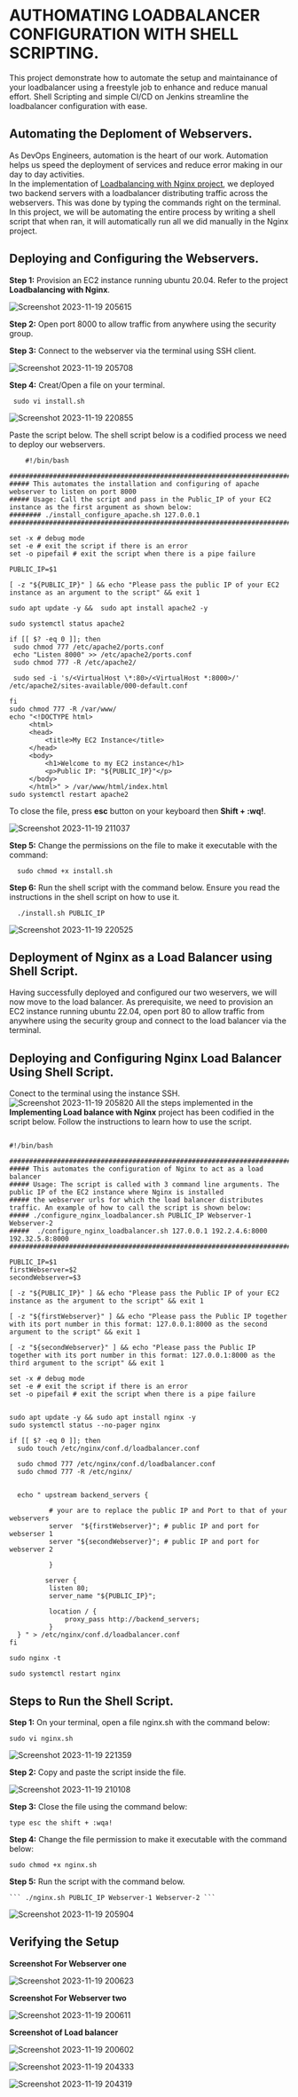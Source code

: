 # AUTHOMATING LOADBALANCER CONFIGURATION WITH SHELL SCRIPTING.
This project demonstrate how to automate the setup and maintainance of your loadbalancer using a freestyle job to enhance and reduce manual effort. Shell Scripting and simple CI/CD on Jenkins streamline the loadbalancer configuration with ease.

## Automating the Deploment of Webservers.

As DevOps Engineers, automation is the heart of our work. Automation helps us speed the deployment of services and reduce error making in our day to day activities.<br/>
In the implementation of [Loadbalancing with Nginx project](https://github.com/Saidat23/devops.pbl/edit/main/Loadbalancing%20with%20Nginx.md), we deployed two backend servers with a loadbalancer distributing traffic across the webservers. This was done by typing the commands right on the terminal.<br/>
In this project, we will be automating the entire process by writing a shell script that when ran, it will automatically run all we did manually in the Nginx project.<br/>

## Deploying and Configuring the Webservers.

**Step 1:** Provision an EC2 instance running ubuntu 20.04. Refer to the project **Loadbalancing with Nginx**.

![Screenshot 2023-11-19 205615](https://github.com/Saidat23/devops.pbl/assets/138054715/ac865125-5e14-4407-a293-8af949ddcf81)

**Step 2:** Open port 8000 to allow traffic from anywhere using the security group.

**Step 3:** Connect to the webserver via the terminal using SSH client.  

![Screenshot 2023-11-19 205708](https://github.com/Saidat23/devops.pbl/assets/138054715/29232f95-da83-447f-aabf-9ddfc3425188)

**Step 4:** Creat/Open a file on your terminal.

  ``` sudo vi install.sh```
  
   ![Screenshot 2023-11-19 220855](https://github.com/Saidat23/devops.pbl/assets/138054715/d484fd87-1404-4f8e-9f54-2e270f2ccd3c)
   
Paste the script below. The shell script below is a codified process we need to deploy our webservers.

         
   ``` 
       #!/bin/bash 
       
#################################################################################################################### 
##### This automates the installation and configuring of apache webserver to listen on port 8000 
##### Usage: Call the script and pass in the Public_IP of your EC2 instance as the first argument as shown below: 
######## ./install_configure_apache.sh 127.0.0.1 
#################################################################################################################### 

set -x # debug mode
set -e # exit the script if there is an error
set -o pipefail # exit the script when there is a pipe failure

PUBLIC_IP=$1

[ -z "${PUBLIC_IP}" ] && echo "Please pass the public IP of your EC2 instance as an argument to the script" && exit 1

sudo apt update -y &&  sudo apt install apache2 -y

sudo systemctl status apache2

if [[ $? -eq 0 ]]; then
    sudo chmod 777 /etc/apache2/ports.conf
    echo "Listen 8000" >> /etc/apache2/ports.conf
    sudo chmod 777 -R /etc/apache2/

    sudo sed -i 's/<VirtualHost \*:80>/<VirtualHost *:8000>/' /etc/apache2/sites-available/000-default.conf

fi
sudo chmod 777 -R /var/www/
echo "<!DOCTYPE html> 
        <html>
        <head>
            <title>My EC2 Instance</title>
        </head>
        <body>
            <h1>Welcome to my EC2 instance</h1>
            <p>Public IP: "${PUBLIC_IP}"</p>
        </body>
        </html>" > /var/www/html/index.html 
sudo systemctl restart apache2  
  ```

To close the file, press **esc** button on your keyboard then **Shift + :wq!**.  

![Screenshot 2023-11-19 211037](https://github.com/Saidat23/devops.pbl/assets/138054715/11b7b3a1-6b9f-4cd0-9579-8c971fd470c0)

**Step 5:** Change the permissions on the file to make it executable with the command:

  ```   sudo chmod +x install.sh ```

  **Step 6:** Run the shell script with the command below. Ensure you read the instructions in the shell script on how to use it.

  ```   ./install.sh PUBLIC_IP ```
  
  ![Screenshot 2023-11-19 220525](https://github.com/Saidat23/devops.pbl/assets/138054715/4f3ce6f4-9d96-44dd-81ec-470530726072)
  
  ## Deployment of Nginx as a Load Balancer using Shell Script.
  Having successfully deployed and configured our two weservers, we will now move to the load balancer. As prerequisite, we need to provision an EC2 instance running ubuntu 22.04, open port 80 to allow traffic from anywhere using the security group and connect to the load balancer via the terminal.

## Deploying and Configuring Nginx Load Balancer Using Shell Script.
Conect to the terminal using the instance SSH.
![Screenshot 2023-11-19 205820](https://github.com/Saidat23/devops.pbl/assets/138054715/bb973a55-5a12-4994-ba01-323db613e6dc)
All the steps implemented in the **Implementing Load balance with Nginx** project has been codified in the script below. Follow the instructions to learn how to use the script.

  ``` 

#!/bin/bash

######################################################################################################################
##### This automates the configuration of Nginx to act as a load balancer
##### Usage: The script is called with 3 command line arguments. The public IP of the EC2 instance where Nginx is installed
##### the webserver urls for which the load balancer distributes traffic. An example of how to call the script is shown below:
##### ./configure_nginx_loadbalancer.sh PUBLIC_IP Webserver-1 Webserver-2
#####  ./configure_nginx_loadbalancer.sh 127.0.0.1 192.2.4.6:8000  192.32.5.8:8000
############################################################################################################# 

PUBLIC_IP=$1
firstWebserver=$2
secondWebserver=$3

[ -z "${PUBLIC_IP}" ] && echo "Please pass the Public IP of your EC2 instance as the argument to the script" && exit 1

[ -z "${firstWebserver}" ] && echo "Please pass the Public IP together with its port number in this format: 127.0.0.1:8000 as the second argument to the script" && exit 1

[ -z "${secondWebserver}" ] && echo "Please pass the Public IP together with its port number in this format: 127.0.0.1:8000 as the third argument to the script" && exit 1

set -x # debug mode
set -e # exit the script if there is an error
set -o pipefail # exit the script when there is a pipe failure


sudo apt update -y && sudo apt install nginx -y
sudo systemctl status --no-pager nginx

if [[ $? -eq 0 ]]; then
    sudo touch /etc/nginx/conf.d/loadbalancer.conf

    sudo chmod 777 /etc/nginx/conf.d/loadbalancer.conf
    sudo chmod 777 -R /etc/nginx/

    
    echo " upstream backend_servers {

            # your are to replace the public IP and Port to that of your webservers
            server  "${firstWebserver}"; # public IP and port for webserser 1
            server "${secondWebserver}"; # public IP and port for webserver 2

            }

           server {
            listen 80;
            server_name "${PUBLIC_IP}";

            location / {
                proxy_pass http://backend_servers;   
            }
    } " > /etc/nginx/conf.d/loadbalancer.conf
fi

sudo nginx -t

sudo systemctl restart nginx

  ```

## Steps to Run the Shell Script.

**Step 1:** On your terminal, open a file nginx.sh with the command below:

  ``` sudo vi nginx.sh ```
  
  ![Screenshot 2023-11-19 221359](https://github.com/Saidat23/devops.pbl/assets/138054715/75c26240-3a53-42fa-b2c9-6b2271b5a792)
  
**Step 2:** Copy and paste the script inside the file.

![Screenshot 2023-11-19 210108](https://github.com/Saidat23/devops.pbl/assets/138054715/3395308e-17e3-404b-b6fa-87ee62802fbe)

**Step 3:** Close the file using the command below:

  ```type esc the shift + :wqa!```

**Step 4:** Change the file permission to make it executable with the command below:

  ``` sudo chmod +x nginx.sh ```

  **Step 5:** Run the script with the command below.

    ``` ./nginx.sh PUBLIC_IP Webserver-1 Webserver-2 ```
    
![Screenshot 2023-11-19 205904](https://github.com/Saidat23/devops.pbl/assets/138054715/5cdca61c-ba41-44e9-97d2-f682b71b7903)

   ## Verifying the Setup

 **Screenshot For Webserver one**
 
 
![Screenshot 2023-11-19 200623](https://github.com/Saidat23/devops.pbl/assets/138054715/77dae558-152b-44f6-a69b-87dcfc114306)

 **Screenshot For Webserver two**
 
 
![Screenshot 2023-11-19 200611](https://github.com/Saidat23/devops.pbl/assets/138054715/c06e4def-811e-471a-95df-0f9019e148f3)

**Screenshot of Load balancer**
 

![Screenshot 2023-11-19 200602](https://github.com/Saidat23/devops.pbl/assets/138054715/583422f3-f9bc-4dcd-8e6f-0b1d12b10335)

![Screenshot 2023-11-19 204333](https://github.com/Saidat23/devops.pbl/assets/138054715/f637df03-5982-4fb1-95f1-1f985318665b)

![Screenshot 2023-11-19 204319](https://github.com/Saidat23/devops.pbl/assets/138054715/55b036fc-faca-4819-8fd3-7225b0ffd397)



























